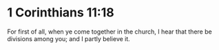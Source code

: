 # 1 Corinthians 11:18

For first of all, when ye come together in the church, I hear that there be divisions among you; and I partly believe it.
